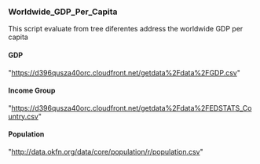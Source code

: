 ### Worldwide_GDP_Per_Capita
This script evaluate from tree diferentes address the worldwide GDP per capita



#### GDP 
"https://d396qusza40orc.cloudfront.net/getdata%2Fdata%2FGDP.csv"
#### Income Group
"https://d396qusza40orc.cloudfront.net/getdata%2Fdata%2FEDSTATS_Country.csv"
#### Population
"http://data.okfn.org/data/core/population/r/population.csv"
